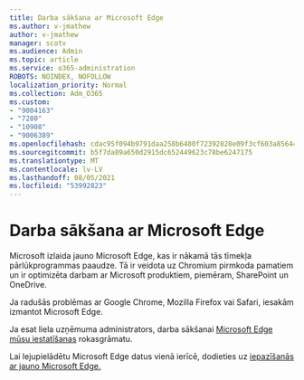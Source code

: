 ```yaml
---
title: Darba sākšana ar Microsoft Edge
ms.author: v-jmathew
author: v-jmathew
manager: scotv
ms.audience: Admin
ms.topic: article
ms.service: o365-administration
ROBOTS: NOINDEX, NOFOLLOW
localization_priority: Normal
ms.collection: Adm_O365
ms.custom:
- "9004163"
- "7280"
- "10908"
- "9006389"
ms.openlocfilehash: cdac95f094b9791daa258b6480f72392828e09f3cf603a856446eda7cc6472d4
ms.sourcegitcommit: b5f7da89a650d2915dc652449623c78be6247175
ms.translationtype: MT
ms.contentlocale: lv-LV
ms.lasthandoff: 08/05/2021
ms.locfileid: "53992823"
---
```

# <a name="start-using-microsoft-edge"></a>Darba sākšana ar Microsoft Edge

Microsoft izlaida jauno Microsoft Edge, kas ir nākamā tās tīmekļa pārlūkprogrammas paaudze. Tā ir veidota uz Chromium pirmkoda pamatiem un ir optimizēta darbam ar Microsoft produktiem, piemēram, SharePoint un OneDrive.

Ja radušās problēmas ar Google Chrome, Mozilla Firefox vai Safari, iesakām izmantot Microsoft Edge.

Ja esat liela uzņēmuma administrators, darba sākšanai [Microsoft Edge mūsu iestatīšanas](https://go.microsoft.com/fwlink/?linkid=2142423) rokasgrāmatu.

Lai lejupielādētu Microsoft Edge datus vienā ierīcē, dodieties uz [iepazīšanās ar jauno Microsoft Edge.](https://go.microsoft.com/fwlink/?linkid=2141049)
